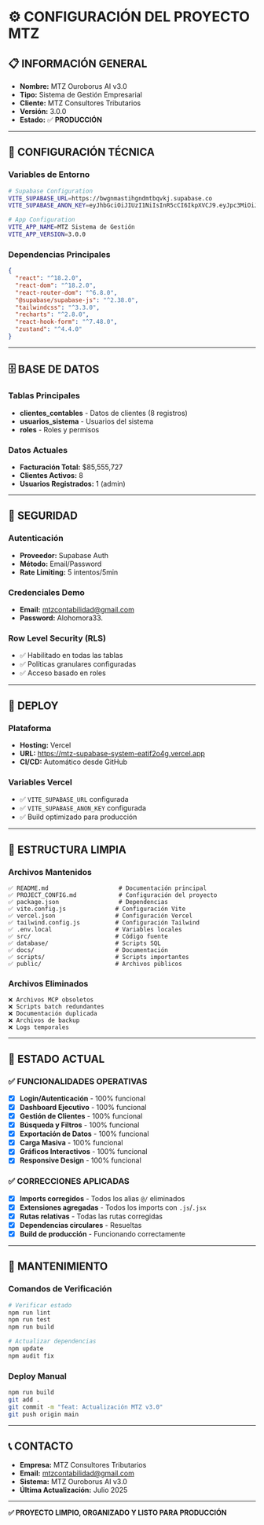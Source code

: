 # ⚙️ CONFIGURACIÓN DEL PROYECTO MTZ

## 📋 **INFORMACIÓN GENERAL**

- **Nombre:** MTZ Ouroborus AI v3.0
- **Tipo:** Sistema de Gestión Empresarial
- **Cliente:** MTZ Consultores Tributarios
- **Versión:** 3.0.0
- **Estado:** ✅ **PRODUCCIÓN**

---

## 🔧 **CONFIGURACIÓN TÉCNICA**

### **Variables de Entorno**

```bash
# Supabase Configuration
VITE_SUPABASE_URL=https://bwgnmastihgndmtbqvkj.supabase.co
VITE_SUPABASE_ANON_KEY=eyJhbGciOiJIUzI1NiIsInR5cCI6IkpXVCJ9.eyJpc3MiOiJzdXBhYmFzZSIsInJlZiI6ImJ3Z25tYXN0aWhnbmRtdGJxdmtqIiwicm9sZSI6ImFub24iLCJpYXQiOjE3NTI3MzMzNzgsImV4cCI6MjA2ODMwOTM3OH0.ZTOHO8HXeDrsmBomYXX516Leq9WdRuM7lunqNI2uC8I

# App Configuration
VITE_APP_NAME=MTZ Sistema de Gestión
VITE_APP_VERSION=3.0.0
```

### **Dependencias Principales**

```json
{
  "react": "^18.2.0",
  "react-dom": "^18.2.0",
  "react-router-dom": "^6.8.0",
  "@supabase/supabase-js": "^2.38.0",
  "tailwindcss": "^3.3.0",
  "recharts": "^2.8.0",
  "react-hook-form": "^7.48.0",
  "zustand": "^4.4.0"
}
```

---

## 🗄️ **BASE DE DATOS**

### **Tablas Principales**

- **clientes_contables** - Datos de clientes (8 registros)
- **usuarios_sistema** - Usuarios del sistema
- **roles** - Roles y permisos

### **Datos Actuales**

- **Facturación Total:** $85,555,727
- **Clientes Activos:** 8
- **Usuarios Registrados:** 1 (admin)

---

## 🔐 **SEGURIDAD**

### **Autenticación**

- **Proveedor:** Supabase Auth
- **Método:** Email/Password
- **Rate Limiting:** 5 intentos/5min

### **Credenciales Demo**

- **Email:** mtzcontabilidad@gmail.com
- **Password:** Alohomora33.

### **Row Level Security (RLS)**

- ✅ Habilitado en todas las tablas
- ✅ Políticas granulares configuradas
- ✅ Acceso basado en roles

---

## 🚀 **DEPLOY**

### **Plataforma**

- **Hosting:** Vercel
- **URL:** https://mtz-supabase-system-eatif2o4g.vercel.app
- **CI/CD:** Automático desde GitHub

### **Variables Vercel**

- ✅ `VITE_SUPABASE_URL` configurada
- ✅ `VITE_SUPABASE_ANON_KEY` configurada
- ✅ Build optimizado para producción

---

## 📁 **ESTRUCTURA LIMPIA**

### **Archivos Mantenidos**

```
✅ README.md                    # Documentación principal
✅ PROJECT_CONFIG.md            # Configuración del proyecto
✅ package.json                 # Dependencias
✅ vite.config.js              # Configuración Vite
✅ vercel.json                 # Configuración Vercel
✅ tailwind.config.js          # Configuración Tailwind
✅ .env.local                  # Variables locales
✅ src/                        # Código fuente
✅ database/                   # Scripts SQL
✅ docs/                       # Documentación
✅ scripts/                    # Scripts importantes
✅ public/                     # Archivos públicos
```

### **Archivos Eliminados**

```
❌ Archivos MCP obsoletos
❌ Scripts batch redundantes
❌ Documentación duplicada
❌ Archivos de backup
❌ Logs temporales
```

---

## 🎯 **ESTADO ACTUAL**

### ✅ **FUNCIONALIDADES OPERATIVAS**

- [x] **Login/Autenticación** - 100% funcional
- [x] **Dashboard Ejecutivo** - 100% funcional
- [x] **Gestión de Clientes** - 100% funcional
- [x] **Búsqueda y Filtros** - 100% funcional
- [x] **Exportación de Datos** - 100% funcional
- [x] **Carga Masiva** - 100% funcional
- [x] **Gráficos Interactivos** - 100% funcional
- [x] **Responsive Design** - 100% funcional

### ✅ **CORRECCIONES APLICADAS**

- [x] **Imports corregidos** - Todos los alias `@/` eliminados
- [x] **Extensiones agregadas** - Todos los imports con `.js`/`.jsx`
- [x] **Rutas relativas** - Todas las rutas corregidas
- [x] **Dependencias circulares** - Resueltas
- [x] **Build de producción** - Funcionando correctamente

---

## 🔄 **MANTENIMIENTO**

### **Comandos de Verificación**

```bash
# Verificar estado
npm run lint
npm run test
npm run build

# Actualizar dependencias
npm update
npm audit fix
```

### **Deploy Manual**

```bash
npm run build
git add .
git commit -m "feat: Actualización MTZ v3.0"
git push origin main
```

---

## 📞 **CONTACTO**

- **Empresa:** MTZ Consultores Tributarios
- **Email:** mtzcontabilidad@gmail.com
- **Sistema:** MTZ Ouroborus AI v3.0
- **Última Actualización:** Julio 2025

---

**✅ PROYECTO LIMPIO, ORGANIZADO Y LISTO PARA PRODUCCIÓN**
